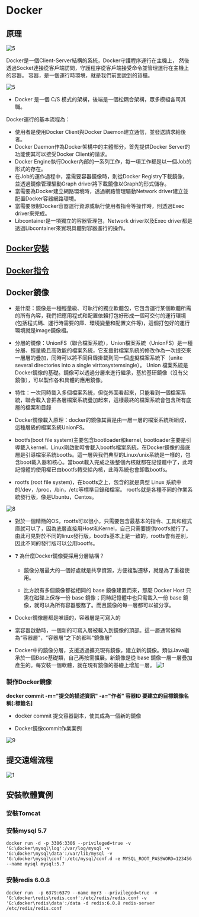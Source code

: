# Docker

## 原理

![5](imgs/5.png)

Docker是一個Client-Server結構的系統，Docker守護程序運行在主機上， 然後透過Socket連接從客戶端訪問，守護程序從客戶端接受命令並管理運行在主機上的容器。 容器，是一個運行時環境，就是我們前面說到的貨櫃。

![5](imgs/6.png)



- Docker 是一個 C/S 模式的架構，後端是一個松耦合架構，眾多模組各司其職。

Docker運行的基本流程為：

- 使用者是使用Docker Client與Docker Daemon建立通信，並發送請求給後者。
- Docker Daemon作為Docker架構中的主體部分，首先提供Docker Server的功能使其可以接受Docker Client的請求。
- Docker Engine執行Docker內部的一系列工作，每一項工作都是以一個Job的形式的存在。
- 在Job的運作過程中，當需要容器鏡像時，則從Docker Registry下載鏡像，並透過鏡像管理驅動Graph driver將下載鏡像以Graph的形式儲存。
- 當需要為Docker建立網路環境時，透過網路管理驅動Network driver建立並配置Docker容器網路環境。
- 當需要限制Docker容器運行資源或執行使用者指令等操作時，則透過Exec driver來完成。
- Libcontainer是一項獨立的容器管理包，Network driver以及Exec driver都是透過Libcontainer來實現具體對容器進行的操作。


## [Docker安裝](install.md) 

## [Docker指令](command.md) 



## Docker鏡像

- 是什麼：鏡像是一種輕量級、可執行的獨立軟體包，它包含運行某個軟體所需的所有內容，我們把應用程式和配置依賴打包好形成一個可交付的運行環境(包括程式碼、運行時需要的庫、環境變量和配置文件等)，這個打包好的運行環境就是image鏡像檔。

- 分層的鏡像：UnionFS（聯合檔案系統），Union檔案系統（UnionFS）是一種分層、輕量級且高效能的檔案系統，它支援對檔案系統的修改作為一次提交來一層層的疊加，同時可以將不同目錄掛載到同一個虛擬檔案系統下（unite several directories into a single virttosystemsingle）。 Union 檔案系統是 Docker鏡像的基礎。鏡像可以透過分層來進行繼承，基於基研鏡像（沒有父鏡像），可以製作各和具體的應用鏡像。

- 特性：一次同時載入多個檔案系統，但從外面看起來，只能看到一個檔案系統，聯合載入會把各層檔案系統疊加起來，這樣最終的檔案系統會包含所有底層的檔案和目錄

- Docker鏡像載入原理：docker的鏡像其實是由一層一層的檔案系統所組成，這種層級的檔案系統UnionFS。

- bootfs(boot file system)主要包含bootloader和kernel, bootloader主要是引導載入kernel，Linux剛啟動時會載入bootfs檔案系統，在Docker鏡像的最底層是引導檔案系統bootfs。這一層與我們典型的Linux/unix系統是一樣的，包含boot載入器和核心。當boot載入完成之後整個內核就都在記憶體中了，此時記憶體的使用權已由bootfs轉交給內核，此時系統也會卸載bootfs。

- rootfs (root file system)，在bootfs之上，包含的就是典型 Linux 系統中的/dev，/proc，/bin，/etc等標準目錄和檔案。 rootfs就是各種不同的作業系統發行版，像是Ubuntu，Centos。

![8](imgs/8.png)

- 對於一個精簡的OS，rootfs可以很小，只需要包含最基本的指令、工具和程式庫就可以了，因為底層直接用Host和Kernel，自己只需要提供rootfs就行了。由此可見對於不同的linux發行版，bootfs基本上是一致的，rootfs會有差別，因此不同的發行版可以公用bootfs。

- ❓ 為什麼Docker鏡像要採用分層結構？

  - 鏡像分層最大的一個好處就是共享資源，方便複製遷移，就是為了重複使用。

  - 比方說有多個鏡像都從相同的 base 鏡像建置而來，那麼 Docker Host 只需在磁碟上保存一份 base 鏡像；同時記憶體中也只需載入一份 base 鏡像，就可以為所有容器服務了。而且鏡像的每一層都可以被分享。


- Docker鏡像層都是唯讀的，容器層是可寫入的
- 當容器啟動時，一個新的可寫入層被載入到鏡像的頂部。這一層通常被稱為“容器層"，“容器層"之下的都叫“鏡像層”

- Docker中的鏡像分層，支援透過擴充現有鏡像，建立新的鏡像。類似Java繼承於一個Base基礎類，自己再按需擴展。新鏡像是從 base 鏡像一層一層疊加產生的。每安裝一個軟體，就在現有鏡像的基礎上增加一層。
![1](imgs/10.png)

### 製作Docker鏡像

**docker commit -m="提交的描述資訊" -a="作者" 容器ID 要建立的目標鏡像名稱[:標籤名]**

  - docker commit 提交容器副本，使其成為一個新的鏡像
  
- Docker鏡像commit作業案例

![9](imgs/9.png)

## 提交遠端流程

![1](imgs/11.png)



## 安裝軟體實例

### 安裝Tomcat

### 安裝mysql 5.7

```
docker run -d -p 3306:3306 --privileged=true -v 'G:\docker\mysql\log':/var/log/mysql -v 'G:\docker\mysql\data':/var/lib/mysql -v 'G:\docker\mysql\conf':/etc/mysql/conf.d -e MYSQL_ROOT_PASSWORD=123456  --name mysql mysql:5.7
```

### 安裝redis 6.0.8

```
docker run  -p 6379:6379 --name myr3 --privileged=true -v 'G:\docker\redis\redis.conf':/etc/redis/redis.conf -v 'G:\docker\redis\data':/data -d redis:6.0.8 redis-server /etc/redis/redis.conf
```
